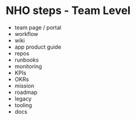 # NHO steps - Team Level

* team page / portal
* workflow
* wiki
* app product guide
* repos
* runbooks
* monitoring
* KPIs
* OKRs
* mission
* roadmap
* legacy
* tooling
* docs